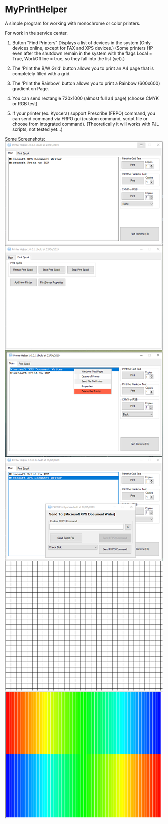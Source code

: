 # MyPrintHelper
A simple program for working with monochrome or color printers. 

For work in the service center.

1. Button "Find Printers" Displays a list of devices in the system (Only devices online, except for FAX and XPS devices.)
(Some printers HP even after the shutdown remain in the system with the flags Local = True, WorkOffline = true, so they fall into the list (yet).)

2. The 'Print the B/W Grid' button allows you to print an A4 page that is completely filled with a grid.

3. The 'Print the Rainbow' button allows you to print a Rainbow (600x600) gradient on Page.

4. You can send rectangle 720x1000 (almost full a4 page) (choose CMYK or RGB test)

5. If your printer (ex. Kyocera) support Prescribe (FRPO) command, you can send command via FRPO gui (custom command, script file or choose from integrated command). (Theoretically it will works with PJL scripts, not tested yet...)

Some Screenshots:<br/> 
<img align="left" src="https://github.com/Propaz/MyPrintHelper/blob/master/gui.png" />
<img align="left" src="https://github.com/Propaz/MyPrintHelper/blob/master/gui2.png" />
<img align="left" src="https://github.com/Propaz/MyPrintHelper/blob/master/gui3.png" />
<img align="left" src="https://github.com/Propaz/MyPrintHelper/blob/master/gui4.png" />
<img align="left" src="https://github.com/Propaz/MyPrintHelper/blob/master/bwgrid.PNG" />
<img align="left" src="https://github.com/Propaz/MyPrintHelper/blob/master/rainbow_test.PNG" />
